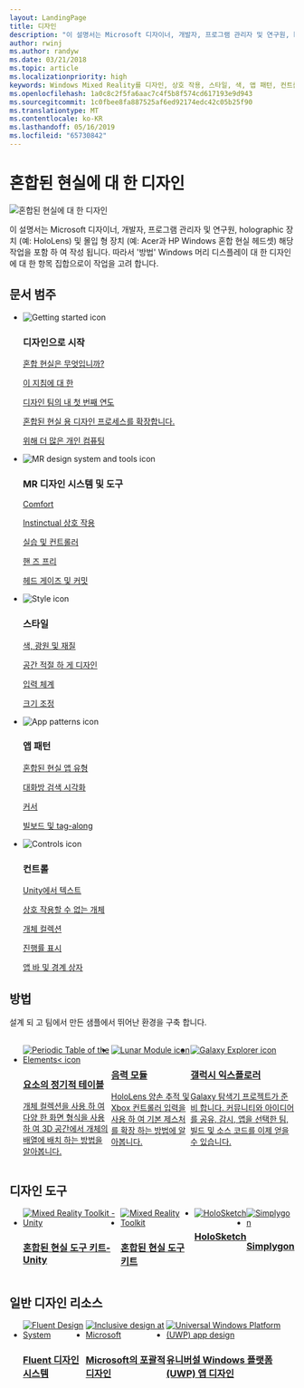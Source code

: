 ```yaml
---
layout: LandingPage
title: 디자인
description: "이 설명서는 Microsoft 디자이너, 개발자, 프로그램 관리자 및 연구원, holographic 장치 (예: HoloLens) 및 몰입 형 장치 (예: Acer과 HP Windows 혼합 현실 헤드셋) 해당 작업을 포함 하 여 작성 됩니다. 따라서 '방법' Windows 머리 디스플레이 대 한 디자인에 대 한 항목 집합으로이 작업을 고려 합니다."
author: rwinj
ms.author: randyw
ms.date: 03/21/2018
ms.topic: article
ms.localizationpriority: high
keywords: Windows Mixed Reality를 디자인, 상호 작용, 스타일, 색, 앱 패턴, 컨트롤, 혼합 현실 도구 키트, MRTK 샘플 앱
ms.openlocfilehash: 1a0c8c2f5fa6aac7c4f5b8f574cd617193e9d943
ms.sourcegitcommit: 1c0fbee8fa887525af6ed92174edc42c05b25f90
ms.translationtype: MT
ms.contentlocale: ko-KR
ms.lasthandoff: 05/16/2019
ms.locfileid: "65730842"
---
```

# <a name="design-for-mixed-reality"></a>혼합된 현실에 대 한 디자인

![혼합된 현실에 대 한 디자인](images/Bicycle-Leschi10.gif)

이 설명서는 Microsoft 디자이너, 개발자, 프로그램 관리자 및 연구원, holographic 장치 (예: HoloLens) 및 몰입 형 장치 (예: Acer과 HP Windows 혼합 현실 헤드셋) 해당 작업을 포함 하 여 작성 됩니다. 따라서 '방법' Windows 머리 디스플레이 대 한 디자인에 대 한 항목 집합으로이 작업을 고려 합니다.

## <a name="article-categories"></a>문서 범주

<ul class="panelContent cardsF">
    <li>
        <div class="cardSize">
            <div class="cardPadding">
                <div class="card">
                    <div class="cardImageOuter">
                        <div class="cardImage">
                            <img src="images/GetStartedIcon.png" alt="Getting started icon">
                        </div>
                    </div>
                    <div class="cardText">
                        <h3>디자인으로 시작</h3>
                        <p>
                            <a href="mixed-reality.md">혼합 현실은 무엇입니까?</a>
                        </p>
                        <p>
                            <a href="about-this-design-guidance.md">이 지침에 대 한</a>
                        </p>
                        <p>
                            <a href="case-study-my-first-year-on-the-hololens-design-team.md">디자인 팀의 내 첫 번째 연도</a>
                        </p>
                        <p>
                            <a href="case-study-expanding-the-design-process-for-mixed-reality.md">혼합된 현실 용 디자인 프로세스를 확장합니다.</a>
                        </p>
                        <p>
                            <a href="case-study-the-pursuit-of-more-personal-computing.md">위해 더 많은 개인 컴퓨팅</a>
                        </p>
                    </div>
                </div>
            </div>
        </div>
    </li>
    <li>
        <div class="cardSize">
            <div class="cardPadding">
                <div class="card">
                    <div class="cardImageOuter">
                        <div class="cardImage">
                            <img src="images/Interaction_Icon_120x130.png" alt="MR design system and tools icon">
                        </div>
                    </div>
                    <div class="cardText">
                        <h3>MR 디자인 시스템 및 도구</h3>
                        <p>
                            <a href="comfort.md">Comfort</a>
                        </p>
            <p>
                            <a href="interaction-fundamentals.md">Instinctual 상호 작용</a>
                        </p>
                        <p>
                            <a href="hands-and-tools.md">실습 및 컨트롤러</a>
                        </p>
                        <p>
                            <a href="hands-free.md">핸 즈 프리</a>
                        </p>
                         <p>
                            <a href="gaze-and-commit.md">헤드 게이즈 및 커밋</a>
                        </p>
                    </div>
                </div>
            </div>
        </div>
    </li>
    <li>
        <div class="cardSize">
            <div class="cardPadding">
                <div class="card">
                    <div class="cardImageOuter">
                        <div class="cardImage">
                            <img src="images/Style_Icon_120x130.png" alt="Style icon">
                        </div>
                    </div>
                    <div class="cardText">
                        <h3>스타일</h3>
                        <p>
                            <a href="color,-light-and-materials.md">색, 광원 및 재질</a>
                        </p>
                         <p>
                            <a href="spatial-sound-design.md">공간 적절 하 게 디자인</a>
                        </p>
                        <p>
                            <a href="typography.md">입력 체계</a>
                        </p>
                        <p>
                            <a href="scale.md">크기 조정</a>
                        </p>                      
                    </div>
                </div>
            </div>
        </div>
    </li>
    <li>
        <div class="cardSize">
            <div class="cardPadding">
                <div class="card">
                    <div class="cardImageOuter">
                        <div class="cardImage">
                            <img src="images/App_patterns_Icon_120x130.png" alt="App patterns icon">
                        </div>
                    </div>
                    <div class="cardText">
                        <h3>앱 패턴</h3>
                        <p>
                            <a href="types-of-mixed-reality-apps.md">혼합된 현실 앱 유형</a>
                        </p>
                        <p>
                            <a href="room-scan-visualization.md">대화방 검색 시각화</a>
                        </p>
                        <p>
                            <a href="cursors.md">커서</a>
                        </p>
                        <p>
                            <a href="billboarding-and-tag-along.md">빌보드 및 tag-along</a>
                        </p>
                    </div>
                </div>
            </div>
        </div>
    </li>
    <li>
        <div class="cardSize">
            <div class="cardPadding">
                <div class="card">
                    <div class="cardImageOuter">
                        <div class="cardImage">
                            <img src="images/Controls_Icon_120x130.png" alt="Controls icon">
                        </div>
                    </div>
                    <div class="cardText">
                        <h3>컨트롤</h3>
                        <p>
                            <a href="text-in-unity.md">Unity에서 텍스트</a>
                        </p>
                        <p>
                            <a href="interactable-object.md">상호 작용할 수 없는 개체</a>
                        </p>
                        <p>
                            <a href="object-collection.md">개체 컬렉션</a>
                        </p>
                        <p>
                            <a href="progress.md">진행률 표시</a>
                        </p>
                        <p>
                            <a href="app-bar-and-bounding-box.md">앱 바 및 경계 상자</a>
                        </p>
                    </div>
                </div>
            </div>
        </div>
    </li>    
</ul>


## <a name="sample-apps"></a>방법

설계 되 고 팀에서 만든 샘플에서 뛰어난 환경을 구축 합니다.

<br>
<ul id="cardtypes-W" class="cardsW panelContent" style="display: flex; margin-top: 0px;">
    <li>
        <a href="periodic-table-of-the-elements.md" title="요소의 정기적 테이블" data-linktype="absolute-path">
            <div class="cardSize">
                <div class="cardPadding">
                    <div class="card">
                        <div class="cardImageOuter">
                            <div class="cardImage">
                                <img src="images/periodictableofelementsapp-tile.jpg" alt="Periodic Table of the Elements< icon">
                            </div>
                        </div>
                        <div class="cardText">
                            <h3>요소의 정기적 테이블</h3>
                            <p>개체 컬렉션을 사용 하 여 다양 한 화면 형식을 사용 하 여 3D 공간에서 개체의 배열에 배치 하는 방법을 알아봅니다.</p>
                        </div>
                    </div>
                </div>
            </div>
        </a>        
    </li>
    <li>
        <a href="lunar-module.md" title="음력 모듈" data-linktype="absolute-path">
            <div class="cardSize">
                <div class="cardPadding">
                    <div class="card">
                        <div class="cardImageOuter">
                            <div class="cardImage">
                                <img src="images/lunar-module-tile.png" alt="Lunar Module icon">
                            </div>
                        </div>
                        <div class="cardText">
                            <h3>음력 모듈</h3>
                            <p>HoloLens 양손 추적 및 Xbox 컨트롤러 입력을 사용 하 여 기본 제스처를 확장 하는 방법에 알아봅니다.</p>
                        </div>
                    </div>
                </div>
            </div>
        </a>
    </li>
    <li>
        <a href="galaxy-explorer.md" title="Galaxy 탐색기" data-linktype="absolute-path">
            <div class="cardSize">
                <div class="cardPadding">
                    <div class="card">
                        <div class="cardImageOuter">
                            <div class="cardImage">
                                <img src="images/galaxyexplorer-tile.jpg" alt="Galaxy Explorer icon">
                            </div>
                        </div>
                        <div class="cardText">
                            <h3>갤럭시 익스플로러</h3>
                            <p>Galaxy 탐색기 프로젝트가 준비 합니다. 커뮤니티와 아이디어를 공유, 감시, 앱을 선택한 팀, 빌드 및 소스 코드를 이제 얻을 수 있습니다.</p>
                        </div>
                    </div>
                </div>
            </div>
        </a>
    </li>
</ul>



## <a name="design-tools"></a>디자인 도구


<ul id="cardtypes-D" class="cardsD panelContent" style="display: flex; margin-top: 0px;">
    <li>
    <a href="https://github.com/Microsoft/MixedRealityToolkit-Unity" title="혼합된 현실 도구 키트-Unity" data-linktype="absolute-path">
        <div class="cardSize">
            <div class="cardPadding">
                <div class="card">
                    <div class="cardImageOuter">
                        <div class="cardImage">
                            <img src="images/MRTKandUnity.png" alt="Mixed Reality Toolkit - Unity">
                        </div>
                    </div>                    
            <div class="cardText">
                        <h3>혼합된 현실 도구 키트-Unity</h3>
                        <p> </p>
                    </div>
                </div>
            </div>
        </div>
      </a>  
    </li>
    <li>
    <a href="https://github.com/Microsoft/MixedRealityToolkit" title="혼합된 현실 도구 키트" data-linktype="absolute-path">
        <div class="cardSize">
            <div class="cardPadding">
                <div class="card">
                    <div class="cardImageOuter">
                        <div class="cardImage">
                            <img src="images/MRTK.png" alt="Mixed Reality Toolkit">
                        </div>
                    </div>                    
            <div class="cardText">
                        <h3>혼합된 현실 도구 키트</h3>
                        <p> </p>
                    </div>
                </div>
            </div>
        </div>
      </a>  
    </li>   
        <li>
    <a href="case-study-building-holosketch,-a-spatial-layout-and-ux-sketching-app-for-hololens.md" title="HoloSketch" data-linktype="absolute-path">
        <div class="cardSize">
            <div class="cardPadding">
                <div class="card">
                    <div class="cardImageOuter">
                        <div class="cardImage">
                            <img src="images/HoloSketch.png" alt="HoloSketch">
                        </div>
                    </div>                    
            <div class="cardText">
                        <h3>HoloSketch</h3>
                        <p> </p>
                    </div>
                </div>
            </div>
        </div>
      </a>  
    </li>   
            <li>
    <a href="https://www.simplygon.com" title="Simplygon" data-linktype="absolute-path">
        <div class="cardSize">
            <div class="cardPadding">
                <div class="card">
                    <div class="cardImageOuter">
                        <div class="cardImage">
                            <img src="images/Simplygon.png" alt="Simplygon">
                        </div>
                    </div>                    
            <div class="cardText">
                        <h3>Simplygon</h3>
                        <p> </p>
                    </div>
                </div>
            </div>
        </div>
      </a>  
    </li>
</ul>


## <a name="general-design-resources"></a>일반 디자인 리소스

<ul id="cardtypes-D" class="cardsD panelContent" style="display: flex; margin-top: 0px;">
    <li>
    <a href="http://fluent.microsoft.com" title="Fluent Design System" data-linktype="absolute-path">
        <div class="cardSize">
            <div class="cardPadding">
                <div class="card">
                    <div class="cardImageOuter">
                        <div class="cardImage">
                            <img src="images/Fluent.png" alt="Fluent Design System">
                        </div>
                    </div>                    
            <div class="cardText">
                        <h3>Fluent 디자인 시스템</h3>
                        <p> </p>
                    </div>
                </div>
            </div>
        </div>
      </a>  
    </li>
    <li>
    <a href="https://www.microsoft.com/design/inclusive" title="Microsoft의 포괄적 디자인" data-linktype="absolute-path">
        <div class="cardSize">
            <div class="cardPadding">
                <div class="card">
                    <div class="cardImageOuter">
                        <div class="cardImage">
                            <img src="images/Inclusive.png" alt="Inclusive design at Microsoft">
                        </div>
                    </div>                    
            <div class="cardText">
                        <h3>Microsoft의 포괄적 디자인</h3>
                        <p> </p>
                    </div>
                </div>
            </div>
        </div>
      </a>  
    </li>   
        <li>
    <a href="https://developer.microsoft.com/windows/apps/design" title="유니버설 Windows 플랫폼 (UWP) 앱 디자인" data-linktype="absolute-path">
        <div class="cardSize">
            <div class="cardPadding">
                <div class="card">
                    <div class="cardImageOuter">
                        <div class="cardImage">
                            <img src="images/UWP.png" alt="Universal Windows Platform (UWP) app design">
                        </div>
                    </div>                    
            <div class="cardText">
                        <h3>유니버설 Windows 플랫폼 (UWP) 앱 디자인</h3>
                        <p> </p>
                    </div>
                </div>
            </div>
        </div>
      </a>  
    </li>   
</ul>

